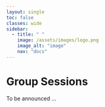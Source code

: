 ```yaml
---
layout: single
toc: false
classes: wide
sidebar:  
  - title: " "   
    image: /assets/images/logo.png
    image_alt: "image"
    nav: "docs"
---
```



# Group Sessions

To be announced ...
<!-- Groups and members of each group are as follows.

### Group A-1 (@Room 513): Cryptanalysis 1 
---
- Orr Dunkelman
- Subhadeep Banik
- Zhenzhen Bao
- Mustafa Khairallah
- Jonathan Fuchs
- Li Yang
- Kazuo Sakiyama
- Jing Yang
- Christian Rechberger

### Group A-2 (@Room 503): Cryptanalysis 2
---
- Patrick Derbez
- Willi Meier
- Ling Song
- Danping Shi
- Lenka Marekova
- Reinhard Lüftenegger
- Zejun Xiang
- Lingchen Li
- Siwei Chen

### Group A-3(@Room: 504): Cryptanalysis 3
---
- Dhiman Saha
- Siwei Sun
- Ferdinand Sibleyras
- Navid Ghaedi Bardeh
- Yingjie Zhang
- Yi Zhang
- Yu Sasaki
- Quan Quan Tan

### Group B: Primitive design (@Room: 505): block ciphers, stream ciphers, hash functions, (cryptographic) permutations
---
- Rei Ueno
- Yongzhuang Wei
- Haixia Zhao      
- Bing Sun
- Thomas Peyrin
- Kazumaro Aoki
- Gaoli Wang

### Group C (@Room: 502): Design and analysis of mode of operation
---
- Kazuhiko Minematsu
- Yusuke Naito
- Akiko Inoue
- Jooyoung Lee
- Wonseok Choi
- Byeonghak Lee
- Eik List

### Group D (@Room: 501): (Post)-Quantum symmetric-key schemes
---
- Yunwen Liu
- Akinori Hosoyamada
- Carlos Cid
- Siang Meng Sim
 -->
